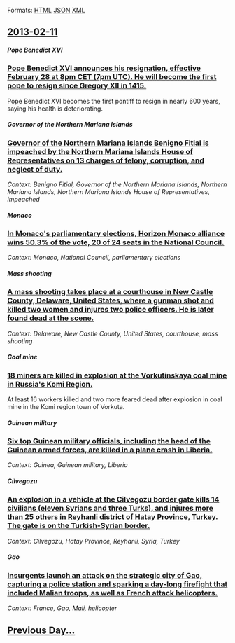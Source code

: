 
Formats: [HTML](2013/02/11/index.html)  [JSON](2013/02/11/index.json)  [XML](2013/02/11/index.xml)  

## [2013-02-11](/news/2013/02/11/index.md)

##### Pope Benedict XVI
### [Pope Benedict XVI announces his resignation, effective February 28 at 8pm CET (7pm UTC). He will become the first pope to resign since Gregory XII in 1415. ](/news/2013/02/11/pope-benedict-xvi-announces-his-resignation-effective-february-28-at-8pm-cet-7pm-utc-he-will-become-the-first-pope-to-resign-since-grego.md)
Pope Benedict XVI becomes the first pontiff to resign in nearly 600 years, saying his health is deteriorating.

##### Governor of the Northern Mariana Islands
### [Governor of the Northern Mariana Islands Benigno Fitial is impeached by the Northern Mariana Islands House of Representatives on 13 charges of felony, corruption, and neglect of duty. ](/news/2013/02/11/governor-of-the-northern-mariana-islands-benigno-fitial-is-impeached-by-the-northern-mariana-islands-house-of-representatives-on-13-charges.md)
_Context: Benigno Fitial, Governor of the Northern Mariana Islands, Northern Mariana Islands, Northern Mariana Islands House of Representatives, impeached_

##### Monaco
### [In Monaco's parliamentary elections, Horizon Monaco alliance wins 50.3% of the vote, 20 of 24 seats in the National Council. ](/news/2013/02/11/in-monaco-s-parliamentary-elections-horizon-monaco-alliance-wins-50-3-of-the-vote-20-of-24-seats-in-the-national-council.md)
_Context: Monaco, National Council, parliamentary elections_

##### Mass shooting
### [A mass shooting takes place at a courthouse in New Castle County, Delaware, United States, where a gunman shot and killed two women and injures two police officers. He is later found dead at the scene. ](/news/2013/02/11/a-mass-shooting-takes-place-at-a-courthouse-in-new-castle-county-delaware-united-states-where-a-gunman-shot-and-killed-two-women-and-inju.md)
_Context: Delaware, New Castle County, United States, courthouse, mass shooting_

##### Coal mine
### [18 miners are killed in explosion at the Vorkutinskaya coal mine in Russia's Komi Region. ](/news/2013/02/11/18-miners-are-killed-in-explosion-at-the-vorkutinskaya-coal-mine-in-russia-s-komi-region.md)
At least 16 workers killed and two more feared dead after explosion in coal mine in the Komi region town of Vorkuta.

##### Guinean military
### [Six top Guinean military officials, including the head of the Guinean armed forces, are killed in a plane crash in Liberia. ](/news/2013/02/11/six-top-guinean-military-officials-including-the-head-of-the-guinean-armed-forces-are-killed-in-a-plane-crash-in-liberia.md)
_Context: Guinea, Guinean military, Liberia_

##### Cilvegozu
### [An explosion in a vehicle at the Cilvegozu border gate kills 14 civilians (eleven Syrians and three Turks), and injures more than 25 others in Reyhanli district of Hatay Province, Turkey. The gate is on the Turkish-Syrian border. ](/news/2013/02/11/an-explosion-in-a-vehicle-at-the-cilvegapza1-4-border-gate-kills-14-civilians-eleven-syrians-and-three-turks-and-injures-more-than-25-other.md)
_Context: Cilvegozu, Hatay Province, Reyhanli, Syria, Turkey_

##### Gao
### [Insurgents launch an attack on the strategic city of Gao, capturing a police station and sparking a day-long firefight that included Malian troops, as well as French attack helicopters. ](/news/2013/02/11/insurgents-launch-an-attack-on-the-strategic-city-of-gao-capturing-a-police-station-and-sparking-a-day-long-firefight-that-included-malian.md)
_Context: France, Gao, Mali, helicopter_

## [Previous Day...](/news/2013/02/10/index.md)

